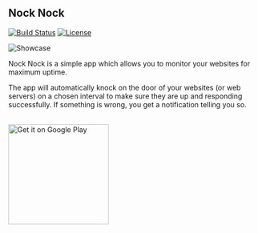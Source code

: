 ## Nock Nock

[![Build Status](https://travis-ci.org/afollestad/nock-nock.svg)](https://travis-ci.org/afollestad/nock-nock)
[![License](https://img.shields.io/badge/license-Apache%202-4EB1BA.svg?style=flat-square)](https://www.apache.org/licenses/LICENSE-2.0.html)

![Showcase](https://raw.githubusercontent.com/afollestad/nock-nock/master/art/showcasemain3.png)

Nock Nock is a simple app which allows you to monitor your websites for maximum uptime.

The app will automatically knock on the door of your websites (or web servers) on a chosen interval
to make sure they are up and responding successfully. If something is wrong, you get a notification telling you so.

<br/>
<a href="https://play.google.com/store/apps/details?id=com.afollestad.nocknock&utm_source=global_co&utm_medium=prtnr&utm_content=Mar2515&utm_campaign=PartBadge&pcampaignid=MKT-Other-global-all-co-prtnr-py-PartBadge-Mar2515-1"><img alt="Get it on Google Play" src="https://play.google.com/intl/en_us/badges/images/generic/en_badge_web_generic.png" width="200px"/></a>
